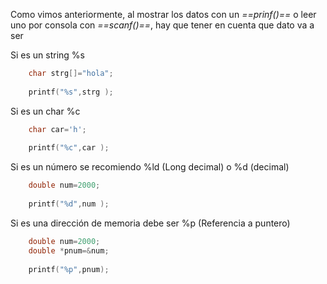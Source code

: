 Como vimos anteriormente, al mostrar los datos con un *==prinf()==* o leer uno por consola con *==scanf()==*, hay que tener en cuenta que dato va a ser

Si es un string %s
```c
	char strg[]="hola";
	
	printf("%s",strg );
```

Si es un char %c
```c
	char car='h';
	
	printf("%c",car );
```

Si es un número se recomiendo %ld  (Long decimal)  o  %d (decimal) 
```c
	double num=2000;
	
	printf("%d",num );
```

Si es una dirección de memoria debe ser %p   (Referencia a puntero)
```c
	double num=2000;
	double *pnum=&num;
	
	printf("%p",pnum);
```